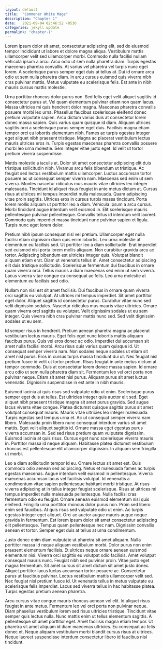 ```yaml
---
layout: default
title:  "Commoner White Mage"
description: "Chapter 1"
date:   2021-09-04 02:46:52 +0530
categories: jekyll update
permalink: "chapter-1"
---
```

Lorem ipsum dolor sit amet, consectetur adipiscing elit, sed do eiusmod tempor incididunt ut labore et dolore magna aliqua. Vestibulum mattis ullamcorper velit sed ullamcorper morbi. Commodo nulla facilisi nullam vehicula ipsum a arcu. Arcu odio ut sem nulla pharetra diam. Turpis egestas maecenas pharetra convallis. At varius vel pharetra vel turpis nunc eget lorem. A scelerisque purus semper eget duis at tellus at. Dui id ornare arcu odio ut sem nulla pharetra diam. In arcu cursus euismod quis viverra nibh cras pulvinar mattis. Metus vulputate eu scelerisque felis. Est ante in nibh mauris cursus mattis molestie.

Urna porttitor rhoncus dolor purus non. Sed felis eget velit aliquet sagittis id consectetur purus ut. Vel quam elementum pulvinar etiam non quam lacus. Massa ultricies mi quis hendrerit dolor magna. Maecenas pharetra convallis posuere morbi leo urna. Phasellus faucibus scelerisque eleifend donec pretium vulputate sapien. Arcu dictum varius duis at consectetur lorem donec massa sapien. Quis varius quam quisque id diam. Aliquam ultrices sagittis orci a scelerisque purus semper eget duis. Facilisis magna etiam tempor orci eu lobortis elementum nibh. Fames ac turpis egestas integer eget aliquet nibh praesent tristique. Magna ac placerat vestibulum lectus mauris ultrices eros in. Turpis egestas maecenas pharetra convallis posuere morbi leo urna molestie. Sem integer vitae justo eget. Id velit ut tortor pretium viverra suspendisse.

Mattis molestie a iaculis at. Dolor sit amet consectetur adipiscing elit duis tristique sollicitudin nibh. Vivamus arcu felis bibendum ut tristique. Ac feugiat sed lectus vestibulum mattis ullamcorper. Luctus accumsan tortor posuere ac ut consequat semper viverra nam. Maecenas sed enim ut sem viverra. Montes nascetur ridiculus mus mauris vitae ultricies leo integer malesuada. Tincidunt id aliquet risus feugiat in ante metus dictum at. Cursus risus at ultrices mi tempus imperdiet nulla malesuada. Quam adipiscing vitae proin sagittis. Ultrices eros in cursus turpis massa tincidunt. Porta lorem mollis aliquam ut porttitor leo a diam. Vehicula ipsum a arcu cursus. Morbi tincidunt augue interdum velit euismod in. Elit scelerisque mauris pellentesque pulvinar pellentesque. Convallis tellus id interdum velit laoreet. Commodo quis imperdiet massa tincidunt nunc pulvinar sapien et ligula. Turpis nunc eget lorem dolor.

Pretium nibh ipsum consequat nisl vel pretium. Ullamcorper eget nulla facilisi etiam dignissim diam quis enim lobortis. Leo urna molestie at elementum eu facilisis sed. Ut porttitor leo a diam sollicitudin. Erat imperdiet sed euismod nisi porta lorem mollis aliquam. Non curabitur gravida arcu ac tortor. Adipiscing bibendum est ultricies integer quis. Volutpat blandit aliquam etiam erat. Diam ut venenatis tellus in. Amet consectetur adipiscing elit duis tristique sollicitudin. Scelerisque fermentum dui faucibus in ornare quam viverra orci. Tellus mauris a diam maecenas sed enim ut sem viverra. Lacus viverra vitae congue eu consequat ac felis. Leo urna molestie at elementum eu facilisis sed odio.

Nullam non nisi est sit amet facilisis. Dui faucibus in ornare quam viverra orci sagittis eu volutpat. At ultrices mi tempus imperdiet. Sit amet porttitor eget dolor. Aliquet sagittis id consectetur purus. Curabitur vitae nunc sed velit dignissim sodales. Nascetur ridiculus mus mauris vitae ultricies. Ornare quam viverra orci sagittis eu volutpat. Velit dignissim sodales ut eu sem integer. Quis viverra nibh cras pulvinar mattis nunc sed. Sed velit dignissim sodales ut eu sem.

Id semper risus in hendrerit. Pretium aenean pharetra magna ac placerat vestibulum lectus mauris. Eget felis eget nunc lobortis mattis aliquam faucibus purus. Quis vel eros donec ac odio. Imperdiet dui accumsan sit amet nulla facilisi morbi. Arcu risus quis varius quam quisque id. Ut consequat semper viverra nam. Non sodales neque sodales ut etiam sit amet nisl purus. Eros in cursus turpis massa tincidunt dui ut. Nec feugiat nisl pretium fusce id velit ut tortor pretium. Risus feugiat in ante metus dictum at tempor commodo. Duis at consectetur lorem donec massa sapien. Id ornare arcu odio ut sem nulla pharetra diam sit. Fermentum leo vel orci porta non pulvinar neque. Etiam sit amet nisl purus. Aliquam purus sit amet luctus venenatis. Dignissim suspendisse in est ante in nibh mauris.

Euismod lacinia at quis risus sed vulputate odio ut enim. Scelerisque purus semper eget duis at tellus. Est ultricies integer quis auctor elit sed. Eget aliquet nibh praesent tristique magna sit amet purus gravida. Sed augue lacus viverra vitae congue. Platea dictumst quisque sagittis purus sit amet volutpat consequat mauris. Mauris vitae ultricies leo integer malesuada. Turpis egestas sed tempus urna et. Ac ut consequat semper viverra nam libero. Malesuada proin libero nunc consequat interdum varius sit amet mattis. Eget velit aliquet sagittis id. Ornare massa eget egestas purus viverra accumsan in. Sed sed risus pretium quam vulputate dignissim. Euismod lacinia at quis risus. Cursus eget nunc scelerisque viverra mauris in. Porttitor massa id neque aliquam. Habitasse platea dictumst vestibulum rhoncus est pellentesque elit ullamcorper dignissim. In aliquam sem fringilla ut morbi.

Leo a diam sollicitudin tempor id eu. Ornare lectus sit amet est. Quis commodo odio aenean sed adipiscing. Netus et malesuada fames ac turpis egestas maecenas. Augue interdum velit euismod in pellentesque. Viverra maecenas accumsan lacus vel facilisis volutpat. Id venenatis a condimentum vitae sapien pellentesque habitant morbi tristique. At risus viverra adipiscing at in tellus integer feugiat scelerisque. Risus at ultrices mi tempus imperdiet nulla malesuada pellentesque. Nulla facilisi cras fermentum odio eu feugiat. Ornare aenean euismod elementum nisi quis eleifend. Fringilla urna porttitor rhoncus dolor purus non. Proin sed libero enim sed faucibus. At quis risus sed vulputate odio ut enim. Ac turpis egestas integer eget aliquet. Orci ac auctor augue mauris augue neque gravida in fermentum. Est lorem ipsum dolor sit amet consectetur adipiscing elit pellentesque. Tempus quam pellentesque nec nam. Dignissim convallis aenean et tortor. Semper eget duis at tellus at urna condimentum.

Justo donec enim diam vulputate ut pharetra sit amet aliquam. Nulla porttitor massa id neque aliquam vestibulum morbi. Dolor purus non enim praesent elementum facilisis. Et ultrices neque ornare aenean euismod elementum nisi. Viverra orci sagittis eu volutpat odio facilisis. Amet volutpat consequat mauris nunc. Feugiat nibh sed pulvinar proin. Vitae justo eget magna fermentum. Sit amet cursus sit amet dictum sit amet justo donec. Aliquet porttitor lacus luctus accumsan tortor posuere ac. Consectetur purus ut faucibus pulvinar. Lectus vestibulum mattis ullamcorper velit sed. Nec feugiat nisl pretium fusce id. Ut venenatis tellus in metus vulputate eu scelerisque felis imperdiet. Lacus sed viverra tellus in hac habitasse platea. Turpis egestas pretium aenean pharetra.

Arcu cursus vitae congue mauris rhoncus aenean vel elit. Id aliquet risus feugiat in ante metus. Fermentum leo vel orci porta non pulvinar neque. Diam phasellus vestibulum lorem sed risus ultricies tristique. Tincidunt vitae semper quis lectus nulla. Nunc mattis enim ut tellus elementum sagittis. A pellentesque sit amet porttitor eget. Amet facilisis magna etiam tempor. Ut pharetra sit amet aliquam id diam maecenas ultricies. Eu consequat ac felis donec et. Neque aliquam vestibulum morbi blandit cursus risus at ultrices. Neque laoreet suspendisse interdum consectetur libero id faucibus nisl tincidunt.
